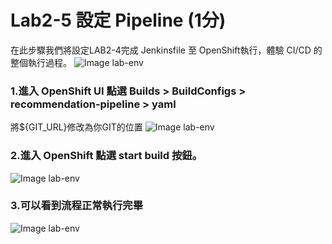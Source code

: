 # Lab2-5 設定 Pipeline (1分)
在此步驟我們將設定LAB2-4完成 Jenkinsfile 至 OpenShift執行，體驗 CI/CD 的整個執行過程。
![Image lab-env](https://raw.githubusercontent.com/j3ffk3/nccu-lab-2020/main/imgs/build-success.PNG)

### 1.進入 OpenShift UI 點選 Builds > BuildConfigs > recommendation-pipeline > yaml
將${GIT_URL}修改為你GIT的位置
![Image lab-env](https://raw.githubusercontent.com/j3ffk3/nccu-lab-2020/main/imgs/lab2-5-1.PNG)

### 2.進入 OpenShift 點選 start build 按鈕。
![Image lab-env](https://raw.githubusercontent.com/j3ffk3/nccu-lab-2020/main/imgs/lab2-start-build.PNG)

### 3.可以看到流程正常執行完畢
![Image lab-env](https://raw.githubusercontent.com/j3ffk3/nccu-lab-2020/main/imgs/build-success.PNG)
